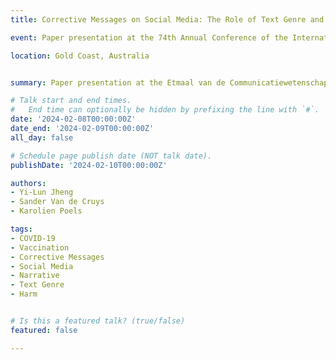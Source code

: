 ```yaml
---
title: Corrective Messages on Social Media: The Role of Text Genre and Harm Features

event: Paper presentation at the 74th Annual Conference of the International Communication Association (ICA 2024)

location: Gold Coast, Australia


summary: Paper presentation at the Etmaal van de Communicatiewetenschap (Etmaal 2024)

# Talk start and end times.
#   End time can optionally be hidden by prefixing the line with `#`.
date: '2024-02-08T00:00:00Z'
date_end: '2024-02-09T00:00:00Z'
all_day: false

# Schedule page publish date (NOT talk date).
publishDate: '2024-02-10T00:00:00Z'

authors: 
- Yi-Lun Jheng
- Sander Van de Cruys
- Karolien Poels

tags: 
- COVID-19
- Vaccination
- Corrective Messages
- Social Media
- Narrative
- Text Genre
- Harm


# Is this a featured talk? (true/false)
featured: false

---
```



